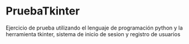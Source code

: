 # PruebaTkinter
Ejercicio de prueba utilizando el lenguaje de programación python y la herramienta tkinter, sistema de inicio de sesion y registro de usuarios
